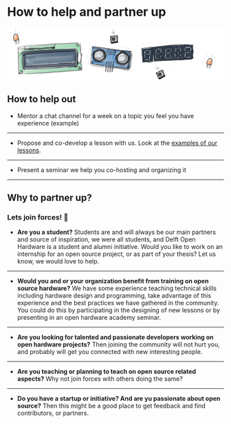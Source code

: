 # How to help and partner up
![hardware illustration](img/jpg/banner_01.jpg)
## How to help out
- Mentor a chat channel for a week on a topic you feel you have experience (example)
---
- Propose and co-develop a lesson with us. Look at the [examples of our lessons](./07_Sample_Lessons.md).
---
- Present a seminar we help you co-hosting and organizing it
---


## Why to partner up?
### Lets join forces! 💪
- **Are you a student?** Students are and will always be our main partners and source of inspiration, we were all students, and Delft Open Hardware is a student and alumni initiative. Would you like to work on an internship for an open source project, or as part of your thesis? Let us know, we would love to help.

---
- **Would you and or your organization benefit from training on open source hardware?** We have some experience teaching technical skills including hardware design and programming, take advantage of this experience and the best practices we have gathered in the community. You could do this by participating in the designing of new lessons or by presenting in an open hardware academy seminar.
---

- **Are you looking for talented and passionate developers working on open hardware projects?** Then joining the community will not hurt you, and probably will get you connected with new interesting people.

---
- **Are you teaching or planning to teach on open source related aspects?** Why not join forces with others doing the same?

---
- **Do you have a startup or initiative? And are yu passionate about open source?** Then this might be a good place to get feedback and find contributors, or partners.


